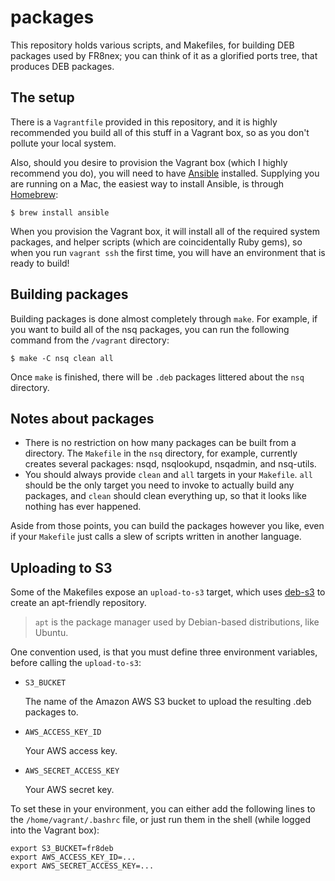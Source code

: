 # packages

This repository holds various scripts, and Makefiles, for building DEB
packages used by FR8nex; you can think of it as a glorified ports tree,
that produces DEB packages.

## The setup

There is a `Vagrantfile` provided in this repository, and it is highly
recommended you build all of this stuff in a Vagrant box, so as you don't
pollute your local system.

Also, should you desire to provision the Vagrant box (which I highly recommend
you do), you will need to have [Ansible](http://ansible.com) installed.
Supplying you are running on a Mac, the easiest way to install Ansible, is
through [Homebrew](http://brew.sh):

	$ brew install ansible

When you provision the Vagrant box, it will install all of the required
system packages, and helper scripts (which are coincidentally Ruby gems), so
when you run `vagrant ssh` the first time, you will have an environment that is
ready to build!

## Building packages

Building packages is done almost completely through `make`. For example, if
you want to build all of the nsq packages, you can run the following command
from the `/vagrant` directory:

	$ make -C nsq clean all

Once `make` is finished, there will be `.deb` packages littered about the `nsq`
directory.

## Notes about packages

*	There is no restriction on how many packages can be built from a
	directory. The `Makefile` in the `nsq` directory, for example,
	currently creates several packages: nsqd, nsqlookupd, nsqadmin, and
	nsq-utils.
*	You should always provide `clean` and `all` targets in your `Makefile`.
	`all` should be the only target you need to invoke to actually build
	any packages, and `clean` should clean everything up, so that it looks
	like nothing has ever happened.

Aside from those points, you can build the packages however you like, even if
your `Makefile` just calls a slew of scripts written in another language.

## Uploading to S3

Some of the Makefiles expose an `upload-to-s3` target, which uses
[deb-s3](https://github.com/krobertson/deb-s3) to create an apt-friendly
repository.

> `apt` is the package manager used by Debian-based distributions, like
> Ubuntu.

One convention used, is that you must define three environment variables,
before calling the `upload-to-s3`:

*	`S3_BUCKET`
	
	The name of the Amazon AWS S3 bucket to upload the resulting .deb
	packages to.
*	`AWS_ACCESS_KEY_ID`
	
	Your AWS access key.
*	`AWS_SECRET_ACCESS_KEY`
	
	Your AWS secret key.

To set these in your environment, you can either add the following lines to
the `/home/vagrant/.bashrc` file, or just run them in the shell (while logged
into the Vagrant box):

	export S3_BUCKET=fr8deb
	export AWS_ACCESS_KEY_ID=...
	export AWS_SECRET_ACCESS_KEY=...

